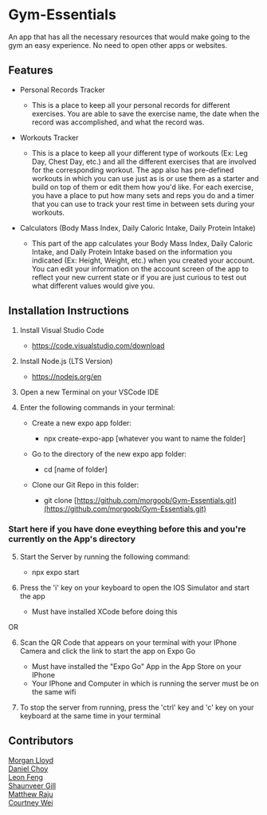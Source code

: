 # Gym-Essentials
An app that has all the necessary resources that would make going to the gym an easy experience. No need to open other apps or websites.

## Features
* Personal Records Tracker
    * This is a place to keep all your personal records for different exercises. You are able to save the exercise name, the date when the record was accomplished, and what the record was.

* Workouts Tracker
    * This is a place to keep all your different type of workouts (Ex: Leg Day, Chest Day, etc.) and all the different exercises that are involved for the corresponding workout. The app also has pre-defined workouts in which you can use just as is or use them as a starter and build on top of them or edit them how you'd like. For each exercise, you have a place to put how many sets and reps you do and a timer that you can use to track your rest time in between sets during your workouts. 

* Calculators (Body Mass Index, Daily Caloric Intake, Daily Protein Intake)
    * This part of the app calculates your Body Mass Index, Daily Caloric Intake, and Daily Protein Intake based on the information you indicated (Ex: Height, Weight, etc.) when you created your account. You can edit your information on the account screen of the app to reflect your new current state or if you are just curious to test out what different values would give you.

## Installation Instructions
1. Install Visual Studio Code
    * https://code.visualstudio.com/download

2. Install Node.js (LTS Version)
    * https://nodejs.org/en

3. Open a new Terminal on your VSCode IDE

4. Enter the following commands in your terminal:
    * Create a new expo app folder: 
        * npx create-expo-app [whatever you want to name the folder]

    * Go to the directory of the new expo app folder:
        * cd [name of folder]

    * Clone our Git Repo in this folder:
        * git clone [https://github.com/morgoob/Gym-Essentials.git](https://github.com/morgoob/Gym-Essentials.git)
    
### Start here if you have done eveything before this and you're currently on the App's directory 
5. Start the Server by running the following command:
    * npx expo start

6. Press the 'i' key on your keyboard to open the IOS Simulator and start the app
    * Must have installed XCode before doing this

OR

6. Scan the QR Code that appears on your terminal with your IPhone Camera and click the link to start the app on Expo Go
    * Must have installed the "Expo Go" App in the App Store on your IPhone
    * Your IPhone and Computer in which is running the server must be on the same wifi 

7. To stop the server from running, press the 'ctrl' key and 'c' key on your keyboard at the same time in your terminal

## Contributors 
[Morgan Lloyd](https://github.com/ShaunveerGill)<br>
[Daniel Choy](https://github.com/DanielChoy17)<br>
[Leon Feng](https://github.com/sanninglue)<br>
[Shaunveer Gill](https://github.com/ShaunveerGill)<br>
[Matthew Raju](https://github.com/wanderman12345)<br>
[Courtney Wei](https://github.com/cwei013)<br>
